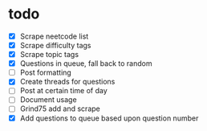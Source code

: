 # todo 
- [x] Scrape neetcode list
- [x] Scrape difficulty tags
- [x] Scrape topic tags
- [x] Questions in queue, fall back to random
- [ ] Post formatting
- [x] Create threads for questions
- [ ] Post at certain time of day
- [ ] Document usage
- [ ] Grind75 add and scrape
- [x] Add questions to queue based upon question number
